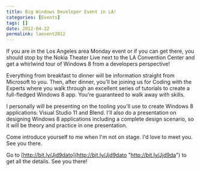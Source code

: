 ```yaml
---
title: Big Windows Developer Event in LA!
categories: [Events]
tags: []
date: 2012-04-22
permalink: laevent2012
---
```


If you are in the Los Angeles area Monday event or if you can get there, you should stop by the Nokia Theater Live next to the LA Convention Center and get a whirlwind tour of Windows 8 from a developers perspective!


Everything from breakfast to dinner will be information straight from Microsoft to you. Then, after dinner, you&#39;ll be joining us for Coding with the Experts where you walk through an excellent series of tutorials to create a full-fledged Windows 8 app. You&#39;re guaranteed to walk away with skills.

I personally will be presenting on the tooling you&#39;ll use to create Windows 8 applications: Visual Studio 11 and Blend. I&#39;ll also do a presentation on designing Windows 8 applications including a complete design scenario, so it will be theory and practice in one presentation.

Come introduce yourself to me when I&#39;m not on stage. I&#39;d love to meet you. See you there.

Go to [http://bit.ly/Jjd9dato](http://bit.ly/Jjd9dato "http://bit.ly/Jjd9da") to get all the details. See you there!